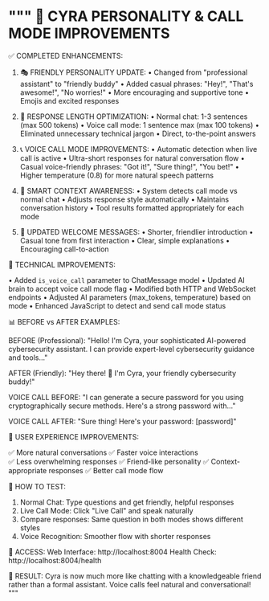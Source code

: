 """
🎉 CYRA PERSONALITY & CALL MODE IMPROVEMENTS
============================================

✅ COMPLETED ENHANCEMENTS:

1. 🎭 FRIENDLY PERSONALITY UPDATE:
   • Changed from "professional assistant" to "friendly buddy"
   • Added casual phrases: "Hey!", "That's awesome!", "No worries!"
   • More encouraging and supportive tone
   • Emojis and excited responses

2. 📏 RESPONSE LENGTH OPTIMIZATION:
   • Normal chat: 1-3 sentences (max 500 tokens)
   • Voice call mode: 1 sentence max (max 100 tokens)
   • Eliminated unnecessary technical jargon
   • Direct, to-the-point answers

3. 📞 VOICE CALL MODE IMPROVEMENTS:
   • Automatic detection when live call is active
   • Ultra-short responses for natural conversation flow
   • Casual voice-friendly phrases: "Got it!", "Sure thing!", "You bet!"
   • Higher temperature (0.8) for more natural speech patterns

4. 🎯 SMART CONTEXT AWARENESS:
   • System detects call mode vs normal chat
   • Adjusts response style automatically
   • Maintains conversation history
   • Tool results formatted appropriately for each mode

5. 🎨 UPDATED WELCOME MESSAGES:
   • Shorter, friendlier introduction
   • Casual tone from first interaction
   • Clear, simple explanations
   • Encouraging call-to-action

🔧 TECHNICAL IMPROVEMENTS:

• Added `is_voice_call` parameter to ChatMessage model
• Updated AI brain to accept voice call mode flag
• Modified both HTTP and WebSocket endpoints
• Adjusted AI parameters (max_tokens, temperature) based on mode
• Enhanced JavaScript to detect and send call mode status

📊 BEFORE vs AFTER EXAMPLES:

BEFORE (Professional):
"Hello! I'm Cyra, your sophisticated AI-powered cybersecurity assistant. 
I can provide expert-level cybersecurity guidance and tools..."

AFTER (Friendly):
"Hey there! 👋 I'm Cyra, your friendly cybersecurity buddy!"

VOICE CALL BEFORE:
"I can generate a secure password for you using cryptographically secure 
methods. Here's a strong password with..."

VOICE CALL AFTER:
"Sure thing! Here's your password: [password]"

🎯 USER EXPERIENCE IMPROVEMENTS:

✅ More natural conversations
✅ Faster voice interactions  
✅ Less overwhelming responses
✅ Friend-like personality
✅ Context-appropriate responses
✅ Better call mode flow

🚀 HOW TO TEST:

1. Normal Chat: Type questions and get friendly, helpful responses
2. Live Call Mode: Click "Live Call" and speak naturally
3. Compare responses: Same question in both modes shows different styles
4. Voice Recognition: Smoother flow with shorter responses

📍 ACCESS:
Web Interface: http://localhost:8004
Health Check: http://localhost:8004/health

🎊 RESULT:
Cyra is now much more like chatting with a knowledgeable friend rather 
than a formal assistant. Voice calls feel natural and conversational!
"""
